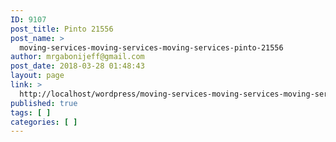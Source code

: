 ```yaml
---
ID: 9107
post_title: Pinto 21556
post_name: >
  moving-services-moving-services-moving-services-pinto-21556
author: mrgabonijeff@gmail.com
post_date: 2018-03-28 01:48:43
layout: page
link: >
  http://localhost/wordpress/moving-services-moving-services-moving-services-pinto-21556/
published: true
tags: [ ]
categories: [ ]
---
```

